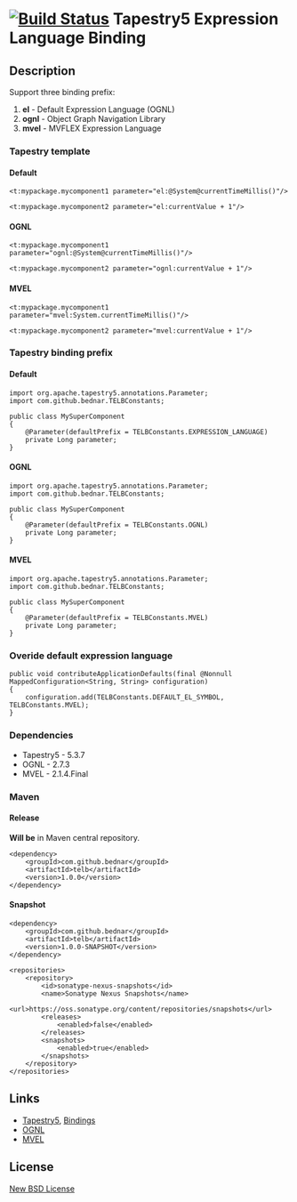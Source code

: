 # [![Build Status](https://travis-ci.org/bednar/telb.png?branch=master)](https://travis-ci.org/bednar/telb) Tapestry5 Expression Language Binding

## Description

Support three binding prefix:

1. __el__ - Default Expression Language (OGNL)
2. __ognl__ - Object Graph Navigation Library
3. __mvel__ - MVFLEX Expression Language

### Tapestry template

#### Default

    <t:mypackage.mycomponent1 parameter="el:@System@currentTimeMillis()"/>
    
    <t:mypackage.mycomponent2 parameter="el:currentValue + 1"/>
    
#### OGNL

    <t:mypackage.mycomponent1 parameter="ognl:@System@currentTimeMillis()"/>
    
    <t:mypackage.mycomponent2 parameter="ognl:currentValue + 1"/>
    
#### MVEL

    <t:mypackage.mycomponent1 parameter="mvel:System.currentTimeMillis()"/>
    
    <t:mypackage.mycomponent2 parameter="mvel:currentValue + 1"/>
    
### Tapestry binding prefix

#### Default

    import org.apache.tapestry5.annotations.Parameter;
    import com.github.bednar.TELBConstants;

    public class MySuperComponent
    {
        @Parameter(defaultPrefix = TELBConstants.EXPRESSION_LANGUAGE)
        private Long parameter;
    }
    
#### OGNL

    import org.apache.tapestry5.annotations.Parameter;
    import com.github.bednar.TELBConstants;

    public class MySuperComponent
    {
        @Parameter(defaultPrefix = TELBConstants.OGNL)
        private Long parameter;
    }
    
#### MVEL

    import org.apache.tapestry5.annotations.Parameter;
    import com.github.bednar.TELBConstants;

    public class MySuperComponent
    {
        @Parameter(defaultPrefix = TELBConstants.MVEL)
        private Long parameter;
    }
    
### Overide default expression language

    public void contributeApplicationDefaults(final @Nonnull MappedConfiguration<String, String> configuration)
    {
        configuration.add(TELBConstants.DEFAULT_EL_SYMBOL, TELBConstants.MVEL);
    }

### Dependencies

 - Tapestry5 - 5.3.7
 - OGNL - 2.7.3
 - MVEL - 2.1.4.Final

### Maven

#### Release
__Will be__ in Maven central repository.

    <dependency>
        <groupId>com.github.bednar</groupId>
        <artifactId>telb</artifactId>
        <version>1.0.0</version>
    </dependency>
    
#### Snapshot

    <dependency>
        <groupId>com.github.bednar</groupId>
        <artifactId>telb</artifactId>
        <version>1.0.0-SNAPSHOT</version>
    </dependency>
    
    <repositories>
        <repository>
            <id>sonatype-nexus-snapshots</id>
            <name>Sonatype Nexus Snapshots</name>
            <url>https://oss.sonatype.org/content/repositories/snapshots</url>
            <releases>
                <enabled>false</enabled>
            </releases>
            <snapshots>
                <enabled>true</enabled>
            </snapshots>
        </repository>
    </repositories>
    
## Links
 - [Tapestry5](http://tapestry.apache.org/), [Bindings](http://tapestry.apache.org/component-parameters.html#ComponentParameters-BindingExpressions)
 - [OGNL](http://commons.apache.org/proper/commons-ognl/)
 - [MVEL](http://mvel.codehaus.org)

## License

[New BSD License](http://en.wikipedia.org/wiki/BSD_licenses#3-clause_license_.28.22Revised_BSD_License.22.2C_.22New_BSD_License.22.2C_or_.22Modified_BSD_License.22.29)
